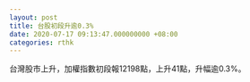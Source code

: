 ```yaml
---
layout: post
title: 台股初段升逾0.3%
date: 2020-07-17 09:13:47.000000000 +08:00
categories: rthk
---
```


台灣股市上升，加權指數初段報12198點，上升41點，升幅逾0.3%。

